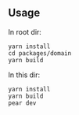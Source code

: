 ## Usage

In root dir:

```
yarn install
cd packages/domain
yarn build
```

In this dir:
```
yarn install
yarn build
pear dev
```